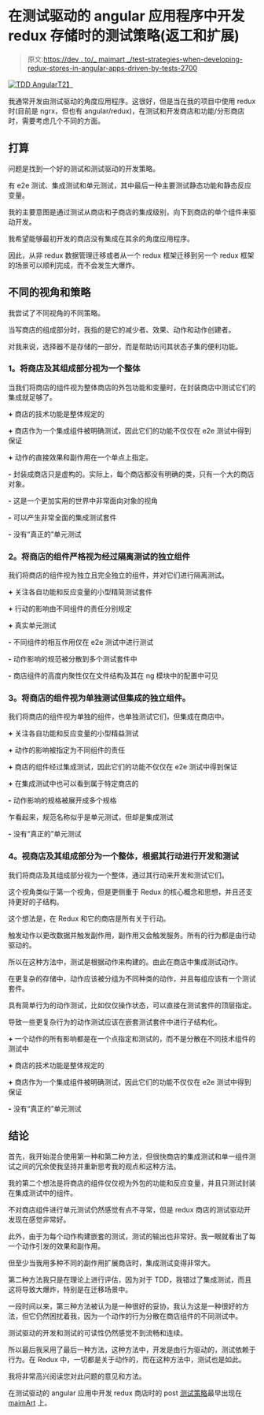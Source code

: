 # 在测试驱动的 angular 应用程序中开发 redux 存储时的测试策略(返工和扩展)

> 原文:[https://dev . to/_ maimart _/test-strategies-when-developing-redux-stores-in-angular-apps-driven-by-tests-2700](https://dev.to/_maimart_/test-strategies-when-developing-redux-stores-in-angular-apps-driven-by-tests-2700)

[![TDD Angular](../Images/4e42f2723e5e80b26255955af02830bb.png)T2】](https://res.cloudinary.com/practicaldev/image/fetch/s--CkFGw5vE--/c_limit%2Cf_auto%2Cfl_progressive%2Cq_auto%2Cw_880/https://i0.wp.com/maimart.de/wp-content/uploads/2018/07/TDD__Angular.png%3Fw%3D1280)

我通常开发由测试驱动的角度应用程序。这很好，但是当在我的项目中使用 redux 时(目前是 ngrx，但也有 angular/redux)，在测试和开发商店和功能/分形商店时，需要考虑几个不同的方面。

## [](#intend)打算

问题是找到一个好的测试和测试驱动的开发策略。

有 e2e 测试、集成测试和单元测试，其中最后一种主要测试静态功能和静态反应变量。

我的主要意图是通过测试从商店和子商店的集成级别，向下到商店的单个组件来驱动开发。

我希望能够最初开发的商店没有集成在其余的角度应用程序。

因此，从非 redux 数据管理迁移或者从一个 redux 框架迁移到另一个 redux 框架的场景可以顺利完成，而不会发生大爆炸。

## [](#different-perspectives-and-strategies)不同的视角和策略

我尝试了不同视角的不同策略。

当写商店的组成部分时，我指的是它的减少者、效果、动作和动作创建者。

对我来说，选择器不是存储的一部分，而是帮助访问其状态子集的便利功能。

### [](#1-treat-the-store-and-its-components-as-a-whole)1。将商店及其组成部分视为一个整体

当我们将商店的组件视为整体商店的外包功能和变量时，在封装商店中测试它们的集成就足够了。

**+** 商店的技术功能是整体规定的

**+** 商店作为一个集成组件被明确测试，因此它们的功能不仅仅在 e2e 测试中得到保证

**+** 动作的直接效果和副作用在一个单点上指定。

**-** 封装成商店只是虚构的。实际上，每个商店都没有明确的类，只有一个大的商店对象。

**-** 这是一个更加实用的世界中非常面向对象的视角

**-** 可以产生非常全面的集成测试套件

**-** 没有“真正的”单元测试

### [](#2-treat-the-store%C2%B4s-components-strictly-as-separate-components-that-are-tested-isolated)2。将商店的组件严格视为经过隔离测试的独立组件

我们将商店的组件视为独立且完全独立的组件，并对它们进行隔离测试。

**+** 关注各自功能和反应变量的小型精简测试套件

**+** 行动的影响由不同组件的责任分别规定

**+** 真实单元测试

**-** 不同组件的相互作用仅在 e2e 测试中进行测试

**-** 动作影响的规范被分散到多个测试套件中

**-** 商店组件的高度内聚性仅在文件结构及其在 ng 模块中的配置中可见

### [](#3-treat-the-store%C2%B4s-components-as-separate-components-that-are-tested-separate-but-integrated)3。将商店的组件视为单独测试但集成的独立组件。

我们将商店的组件视为单独的组件，也单独测试它们，但集成在商店中。

**+** 关注各自功能和反应变量的小型精益测试

**+** 动作的影响被指定为不同组件的责任

**+** 商店的组件经过集成测试，因此它们的功能不仅仅在 e2e 测试中得到保证

**+** 在集成测试中也可以看到属于特定商店的

**-** 动作影响的规格被展开成多个规格

乍看起来，规范名称似乎是单元测试，但却是集成测试

**-** 没有“真正的”单元测试

### [](#4-treat-the-store-and-its-components-as-a-whole-that-is-developed-and-tested-depending-on-its-actions)4。视商店及其组成部分为一个整体，根据其行动进行开发和测试

我们将商店及其组成部分视为一个整体，通过其行动来开发和测试它们。

这个视角类似于第一个视角，但是更侧重于 Redux 的核心概念和思想，并且还支持更好的子结构。

这个想法是，在 Redux 和它的商店是所有关于行动。

触发动作以更改数据并触发副作用，副作用又会触发服务。所有的行为都是由行动驱动的。

所以在这种方法中，测试是根据动作来构建的。由此在商店中集成测试动作。

在更复杂的存储中，动作应该被分组为不同种类的动作，并且每组应该有一个测试套件。

具有简单行为的动作测试，比如仅仅操作状态，可以直接在测试套件的顶层指定。

导致一些更复杂行为的动作测试应该在嵌套测试套件中进行子结构化。

**+** 一个动作的所有影响都是在一个点指定和测试的，而不是分散在不同技术组件的测试中

**+** 商店的技术功能是整体规定的

**+** 商店作为一个集成组件被明确测试，因此它们的功能不仅仅在 e2e 测试中得到保证

**-** 没有“真正的”单元测试

## [](#conclusion)结论

首先，我开始混合使用第一种和第二种方法，但很快商店的集成测试和单一组件测试之间的冗余使我坚持并重新思考我的观点和这种方法。

我的第二个想法是将商店的组件仅仅视为外包的功能和反应变量，并且只测试封装在集成测试中的组件。

不对商店组件进行单元测试仍然感觉有点不寻常，但是 redux 商店的测试驱动开发现在感觉非常好。

此外，由于为每个动作构建嵌套的测试，测试的输出也非常好。我一眼就看出了每一个动作引发的效果和副作用。

但至少当我用多种不同的副作用扩展商店时，集成测试变得非常大。

第二种方法我只是在理论上进行评估，因为对于 TDD，我错过了集成测试，而且这将导致大爆炸，特别是在迁移场景中。

一段时间以来，第三种方法被认为是一种很好的妥协，我认为这是一种很好的方法，但它仍然困扰着我，因为一个动作的行为分散在商店组件的不同测试中。

测试驱动的开发和测试的可读性仍然感觉不到流畅和连续。

所以最后我采用了最后一种方法，这种方法中，开发是由行为驱动的，测试依赖于行为。在 Redux 中，一切都是关于动作的，而在这种方法中，测试也是如此。

我将非常高兴阅读您对此问题的意见和方法。

在测试驱动的 angular 应用中开发 redux 商店时的 post [测试策略](http://maimart.de/test-strategies-when-developing-redux-stores-in-angular-apps-driven-by-tests)最早出现在 [maimArt](http://maimart.de) 上。